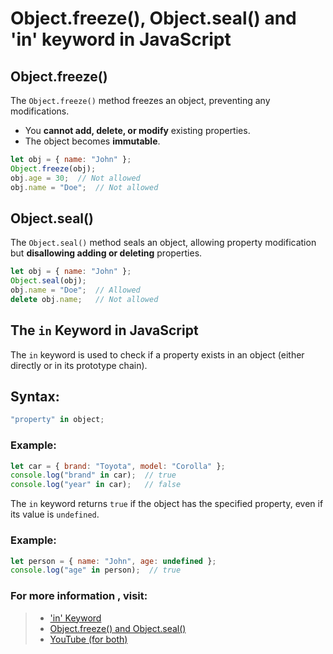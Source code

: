 # Object.freeze(), Object.seal() and 'in' keyword in JavaScript

## Object.freeze()

The `Object.freeze()` method freezes an object, preventing any modifications.
- You **cannot add, delete, or modify** existing properties.
- The object becomes **immutable**.

```js
let obj = { name: "John" };
Object.freeze(obj);
obj.age = 30;  // Not allowed
obj.name = "Doe";  // Not allowed
```

## Object.seal()

The `Object.seal()` method seals an object, allowing property modification but **disallowing adding or deleting** properties.

```js
let obj = { name: "John" };
Object.seal(obj);
obj.name = "Doe";  // Allowed
delete obj.name;   // Not allowed
```

## The `in` Keyword in JavaScript

The `in` keyword is used to check if a property exists in an object (either directly or in its prototype chain).

## Syntax:
```js
"property" in object;
```

### Example:
```js
let car = { brand: "Toyota", model: "Corolla" };
console.log("brand" in car);  // true
console.log("year" in car);   // false
```

The `in` keyword returns `true` if the object has the specified property, even if its value is `undefined`.

### Example:
```js
let person = { name: "John", age: undefined };
console.log("age" in person);  // true
```


### For more information , visit: 
> - ['in' Keyword](https://developer.mozilla.org/en-US/docs/Web/JavaScript/Reference/Operators/in)
> - [Object.freeze() and Object.seal()](https://www.geeksforgeeks.org/what-is-the-difference-between-freeze-and-seal-in-javascript/)
> - [YouTube (for both)](https://www.youtube.com/watch?v=K2v08vu-tK0&list=PLfEr2kn3s-br9ZFmejfLhAgMbGgbpdof8&index=60)
